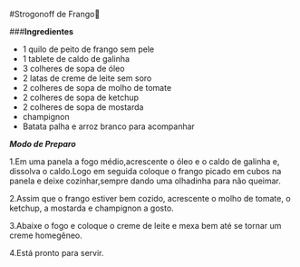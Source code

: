 #Strogonoff de Frango:chicken:

###**Ingredientes**

- 1 quilo de peito de frango sem pele
- 1 tablete de caldo de galinha 
-  3 colheres de sopa de óleo
- 2 latas de creme de leite sem soro
- 2 colheres de sopa de molho de tomate
- 2 colheres de sopa de ketchup
- 2 colheres de sopa de mostarda
- champignon
- Batata palha e arroz branco para acompanhar

***Modo de Preparo***

1.Em uma panela a fogo médio,acrescente o óleo e o caldo de galinha e, dissolva o caldo.Logo em seguida coloque o frango picado em cubos na panela e deixe cozinhar,sempre dando uma olhadinha para não queimar.

2.Assim que o frango estiver bem cozido, acrescente o molho de tomate, o ketchup, a mostarda e champignon a gosto.

3.Abaixe o fogo e coloque o creme de leite e mexa bem até se tornar um creme homegêneo.

4.Está pronto para servir.









